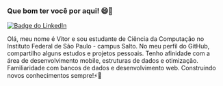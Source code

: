 
 ### Que bom ter você por aqui! 😄👋

[![Badge do LinkedIn](https://img.shields.io/badge/-LinkedIn-blue?style=flat-square&logo=Linkedin&logoColor=white&link=https://www.linkedin.com/in/alvescode/)](https://www.linkedin.com/in/alvescode/)

Olá, meu nome é Vítor e sou estudante de Ciência da Computação no Instituto Federal de São Paulo - campus Salto. No meu perfil do GitHub, compartilho alguns estudos e projetos pessoais. Tenho afinidade com a área de desenvolvimento mobile, estruturas de dados e otimização. Familiaridade com bancos de dados e desenvolvimento web. Construindo novos conhecimentos sempre!⚡🌱
